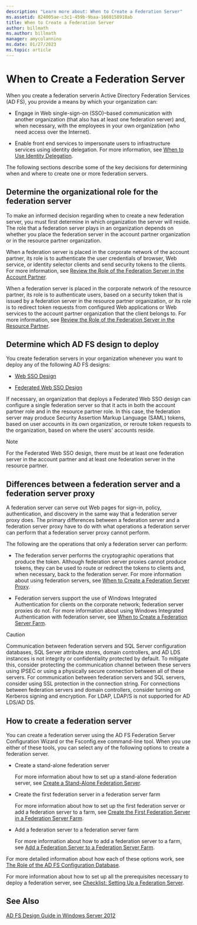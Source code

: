 ```yaml
---
description: "Learn more about: When to Create a Federation Server"
ms.assetid: 824005ae-c3c1-459b-9baa-1660158918ab
title: When to Create a Federation Server
author: billmath
ms.author: billmath
manager: amycolannino
ms.date: 01/27/2023
ms.topic: article
---
```


# When to Create a Federation Server

When you create a federation serverin Active Directory Federation Services \(AD FS\), you provide a means by which your organization can:

-   Engage in Web single\-sign\-on \(SSO\)–based communication with another organization \(that also has at least one federation server\) and, when necessary, with the employees in your own organization \(who need access over the Internet\).

-   Enable front end services to impersonate users to infrastructure services using identity delegation. For more information, see [When to Use Identity Delegation](When-to-Use-Identity-Delegation.md).

The following sections describe some of the key decisions for determining when and where to create one or more federation servers.

## Determine the organizational role for the federation server
To make an informed decision regarding when to create a new federation server, you must first determine in which organization the server will reside. The role that a federation server plays in an organization depends on whether you place the federation server in the account partner organization or in the resource partner organization.

When a federation server is placed in the corporate network of the account partner, its role is to authenticate the user credentials of browser, Web service, or identity selector clients and send security tokens to the clients. For more information, see [Review the Role of the Federation Server in the Account Partner](Review-the-Role-of-the-Federation-Server-in-the-Account-Partner.md).

When a federation server is placed in the corporate network of the resource partner, its role is to authenticate users, based on a security token that is issued by a federation server in the resource partner organization, or its role is to redirect token requests from configured Web applications or Web services to the account partner organization that the client belongs to. For more information, see [Review the Role of the Federation Server in the Resource Partner](Review-the-Role-of-the-Federation-Server-in-the-Resource-Partner.md).

## Determine which AD FS design to deploy
You create federation servers in your organization whenever you want to deploy any of the following AD FS designs:

-   [Web SSO Design](Web-SSO-Design.md)

-   [Federated Web SSO Design](Federated-Web-SSO-Design.md)

If necessary, an organization that deploys a Federated Web SSO design can configure a single federation server so that it acts in both the account partner role and in the resource partner role. In this case, the federation server may produce Security Assertion Markup Language \(SAML\) tokens, based on user accounts in its own organization, or reroute token requests to the organization, based on where the users' accounts reside.

> [!NOTE]
> For the Federated Web SSO design, there must be at least one federation server in the account partner and at least one federation server in the resource partner.

## Differences between a federation server and a federation server proxy
A federation server can serve out Web pages for sign\-in, policy, authentication, and discovery in the same way that a federation server proxy does. The primary differences between a federation server and a federation server proxy have to do with what operations a federation server can perform that a federation server proxy cannot perform.

The following are the operations that only a federation server can perform:

-   The federation server performs the cryptographic operations that produce the token. Although federation server proxies cannot produce tokens, they can be used to route or redirect the tokens to clients and, when necessary, back to the federation server. For more information about using federation servers, see [When to Create a Federation Server Proxy](When-to-Create-a-Federation-Server-Proxy.md).

-   Federation servers support the use of Windows Integrated Authentication for clients on the corporate network; federation server proxies do not. For more information about using Windows Integrated Authentication with federation server, see [When to Create a Federation Server Farm](When-to-Create-a-Federation-Server-Farm.md).

> [!CAUTION]
> Communication between federation servers and SQL Server configuration databases, SQL Server attribute stores, domain controllers, and AD LDS instances is not integrity or confidentiality protected by default. To mitigate this, consider protecting the communication channel between these servers using IPSEC or using a physically secure connection between all of these servers. For communication between federation servers and SQL servers, consider using SSL protection in the connection string. For connections between federation servers and domain controllers, consider turning on Kerberos signing and encryption. For LDAP, LDAP\/S is not supported for AD LDS\/AD DS.

## How to create a federation server
You can create a federation server using the AD FS Federation Server Configuration Wizard or the Fsconfig.exe command\-line tool. When you use either of these tools, you can select any of the following options to create a federation server.

-   Create a stand\-alone federation server

    For more information about how to set up a stand\-alone federation server, see [Create a Stand-Alone Federation Server](../../ad-fs/deployment/Create-a-Stand-Alone-Federation-Server.md).

-   Create the first federation server in a federation server farm

    For more information about how to set up the first federation server or add a federation server to a farm, see [Create the First Federation Server in a Federation Server Farm](../../ad-fs/deployment/Create-the-First-Federation-Server-in-a-Federation-Server-Farm.md).

-   Add a federation server to a federation server farm

    For more information about how to add a federation server to a farm, see [Add a Federation Server to a Federation Server Farm](../../ad-fs/deployment/Add-a-Federation-Server-to-a-Federation-Server-Farm.md).

For more detailed information about how each of these options work, see [The Role of the AD FS Configuration Database](../../ad-fs/technical-reference/The-Role-of-the-AD-FS-Configuration-Database.md).

For more information about how to set up all the prerequisites necessary to deploy a federation server, see [Checklist: Setting Up a Federation Server](../../ad-fs/deployment/Checklist--Setting-Up-a-Federation-Server.md).

## See Also
[AD FS Design Guide in Windows Server 2012](AD-FS-Design-Guide-in-Windows-Server-2012.md)

